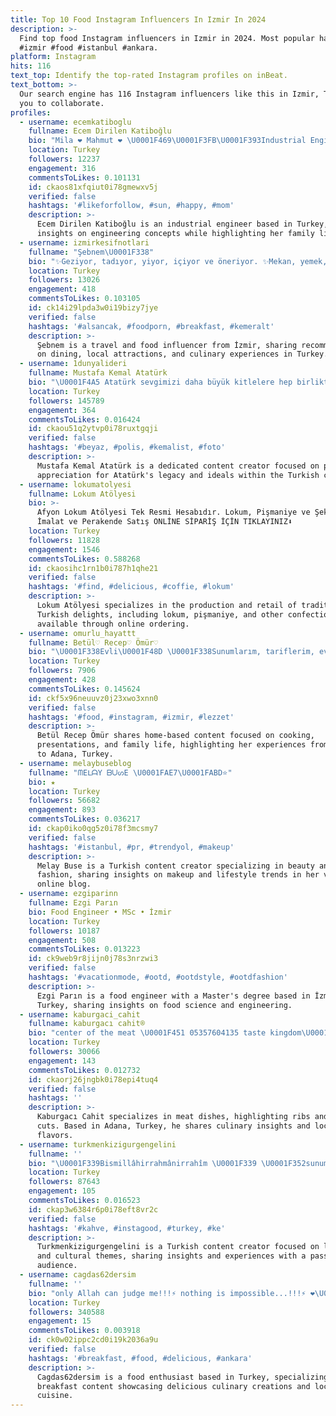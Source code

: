 ```yaml
---
title: Top 10 Food Instagram Influencers In Izmir In 2024
description: >-
  Find top food Instagram influencers in Izmir in 2024. Most popular hashtags:
  #izmir #food #istanbul #ankara.
platform: Instagram
hits: 116
text_top: Identify the top-rated Instagram profiles on inBeat.
text_bottom: >-
  Our search engine has 116 Instagram influencers like this in Izmir, Turkey for
  you to collaborate.
profiles:
  - username: ecemkatiboglu
    fullname: Ecem Dirilen Katiboğlu
    bio: "Mila ❤️ Mahmut ❤️ \U0001F469\U0001F3FB‍\U0001F393Industrial Engineering"
    location: Turkey
    followers: 12237
    engagement: 316
    commentsToLikes: 0.101131
    id: ckaos81xfqiut0i78gmewxv5j
    verified: false
    hashtags: '#likeforfollow, #sun, #happy, #mom'
    description: >-
      Ecem Dirilen Katiboğlu is an industrial engineer based in Turkey, sharing
      insights on engineering concepts while highlighting her family life.
  - username: izmirkesifnotlari
    fullname: "Şebnem\U0001F338"
    bio: "✨Geziyor, tadıyor, yiyor, içiyor ve öneriyor. ✨Mekan, yemek, lezzet ve gezi önerileri ✨Tanıtım için; DM & mail✉️ \U0001F393Astronom \U0001F4CDİzmir"
    location: Turkey
    followers: 13026
    engagement: 418
    commentsToLikes: 0.103105
    id: ck14i29lpda3w0i19bizy7jye
    verified: false
    hashtags: '#alsancak, #foodporn, #breakfast, #kemeralt'
    description: >-
      Şebnem is a travel and food influencer from İzmir, sharing recommendations
      on dining, local attractions, and culinary experiences in Turkey.
  - username: 1dunyalideri
    fullname: Mustafa Kemal Atatürk
    bio: "\U0001F4A5 Atatürk sevgimizi daha büyük kitlelere hep birlikte ulaştıralım!\U0001F44D\U0001F3FB \U0001F449\U0001F3FB En Büyük #Atatürk Hayran Sayfası."
    location: Turkey
    followers: 145789
    engagement: 364
    commentsToLikes: 0.016424
    id: ckaou51q2ytvp0i78ruxtgqji
    verified: false
    hashtags: '#beyaz, #polis, #kemalist, #foto'
    description: >-
      Mustafa Kemal Atatürk is a dedicated content creator focused on promoting
      appreciation for Atatürk's legacy and ideals within the Turkish community.
  - username: lokumatolyesi
    fullname: Lokum Atölyesi
    bio: >-
      Afyon Lokum Atölyesi Tek Resmi Hesabıdır. Lokum, Pişmaniye ve Şekerleme
      İmalat ve Perakende Satış ONLİNE SİPARİŞ İÇİN TIKLAYINIZ⬇️
    location: Turkey
    followers: 11828
    engagement: 1546
    commentsToLikes: 0.588268
    id: ckaosihc1rn1b0i787h1qhe21
    verified: false
    hashtags: '#find, #delicious, #coffie, #lokum'
    description: >-
      Lokum Atölyesi specializes in the production and retail of traditional
      Turkish delights, including lokum, pişmaniye, and other confections,
      available through online ordering.
  - username: omurlu_hayattt
    fullname: Betül♡ Recep♡ Ömür♡
    bio: "\U0001F338Evli\U0001F48D \U0001F338Sunumlarım, tariflerim, evim \U0001F3E1 \U0001F338Gurbet kuşu \U0001F54A \U0001F338İstanbul'dan \U0001F449 Adana Aladağ'a \U0001F338Ömür\U0001F467\U0001F3FC & Metehan\U0001F930\U0001F466"
    location: Turkey
    followers: 7906
    engagement: 428
    commentsToLikes: 0.145624
    id: ckf5x96neuuvz0j23xwo3xnn0
    verified: false
    hashtags: '#food, #instagram, #izmir, #lezzet'
    description: >-
      Betül Recep Ömür shares home-based content focused on cooking,
      presentations, and family life, highlighting her experiences from Istanbul
      to Adana, Turkey.
  - username: melaybuseblog
    fullname: "ᗰEᒪᗩY ᗷᑌᔕE \U0001FAE7\U0001FABD⭐️"
    bio: ★
    location: Turkey
    followers: 56682
    engagement: 893
    commentsToLikes: 0.036217
    id: ckap0iko0qg5z0i78f3mcsmy7
    verified: false
    hashtags: '#istanbul, #pr, #trendyol, #makeup'
    description: >-
      Melay Buse is a Turkish content creator specializing in beauty and
      fashion, sharing insights on makeup and lifestyle trends in her vibrant
      online blog.
  - username: ezgiparinn
    fullname: Ezgi Parın
    bio: Food Engineer • MSc • İzmir
    location: Turkey
    followers: 10187
    engagement: 508
    commentsToLikes: 0.013223
    id: ck9web9r8jijn0j78s3nrzwi3
    verified: false
    hashtags: '#vacationmode, #ootd, #ootdstyle, #ootdfashion'
    description: >-
      Ezgi Parın is a food engineer with a Master's degree based in İzmir,
      Turkey, sharing insights on food science and engineering.
  - username: kaburgaci_cahit
    fullname: kaburgacı cahit®
    bio: "center of the meat \U0001F451 05357604135 taste kingdom\U0001F449kaburga\U0001F449hipnoz\U0001F449kaburgakiymasi\U0001F449kazbasi\U0001F449kuzuciger \U0001F3E0 ValilikKarşısıMigrosVeZübeydeHnmAnaokulyani ADANA"
    location: Turkey
    followers: 30066
    engagement: 143
    commentsToLikes: 0.012732
    id: ckaorj26jngbk0i78epi4tuq4
    verified: false
    hashtags: ''
    description: >-
      Kaburgacı Cahit specializes in meat dishes, highlighting ribs and various
      cuts. Based in Adana, Turkey, he shares culinary insights and local
      flavors.
  - username: turkmenkizigurgengelini
    fullname: ''
    bio: "\U0001F339Bismillâhirrahmânirrahîm \U0001F339 \U0001F352sunumsever\U0001F352 \U0001F32F\U0001F336#01adanalıyıkgardaş\U0001F32F\U0001F336 \U0001F449İnanmak başarmanın yarısıdır\U0001F448"
    location: Turkey
    followers: 87643
    engagement: 105
    commentsToLikes: 0.016523
    id: ckap3w6384r6p0i78eft8vr2c
    verified: false
    hashtags: '#kahve, #instagood, #turkey, #ke'
    description: >-
      Turkmenkizigurgengelini is a Turkish content creator focused on lifestyle
      and cultural themes, sharing insights and experiences with a passionate
      audience.
  - username: cagdas62dersim
    fullname: ''
    bio: "only Allah can judge me!!!⚡️ nothing is impossible...!!!⚡️ ❤️\U0001F512\U0001F64F\U0001F3FC"
    location: Turkey
    followers: 340588
    engagement: 15
    commentsToLikes: 0.003918
    id: ck0w02ippc2cd0i19k2036a9u
    verified: false
    hashtags: '#breakfast, #food, #delicious, #ankara'
    description: >-
      Cagdas62dersim is a food enthusiast based in Turkey, specializing in
      breakfast content showcasing delicious culinary creations and local
      cuisine.
---
```


